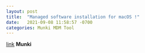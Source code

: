 ```yaml
---
layout: post
title:  "Managed software installation for macOS !"
date:   2021-09-08 11:58:57 -0700
categories: Munki MDM Tool
---
```

[link](https://raw.githubusercontent.com%20wiki%20munki%20munki%20images%20managed_software_center.png)
**Munki**